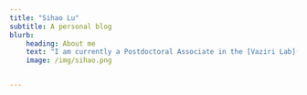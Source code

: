 ```yaml
---
title: "Sihao Lu"
subtitle: A personal blog
blurb:
    heading: About me
    text: "I am currently a Postdoctoral Associate in the [Vaziri Lab](vaziri.rockefeller.edu) at The Rockefeller University in New York City where I am studying large scale neural dynamics in vivo during sensory processing using advanced multi-photon imaging techniques. Previously, I completed my PhD at Imperial College London studying complex sound representation in the brain. My work investigated the receptive field properties of both astrocytes and neurons in the auditory cortex. I also examined how the inclusion of biological properties into artificial object recognition systems improves performance in low-data and adverserial regimes."
    image: /img/sihao.png


---
```


